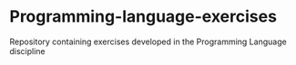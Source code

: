 # Programming-language-exercises
Repository containing exercises developed in the Programming Language discipline
